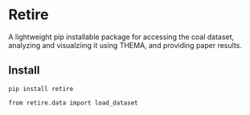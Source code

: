 # Retire

A lightweight pip installable package for accessing the coal dataset, analyzing and visualziing it using THEMA, and providing paper results.

## Install

```
pip install retire
```

```
from retire.data import load_dataset
```
